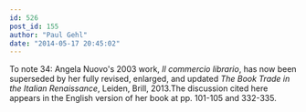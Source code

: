 ```yaml
---
id: 526
post_id: 155
author: "Paul Gehl"
date: "2014-05-17 20:45:02"
---
```

To note 34: Angela Nuovo's 2003 work, *Il commercio librario*, has now been superseded by her fully revised, enlarged, and updated *The Book Trade in the Italian Renaissance*, Leiden, Brill, 2013.The discussion cited here appears in the English version of her book at pp. 101-105 and 332-335.
